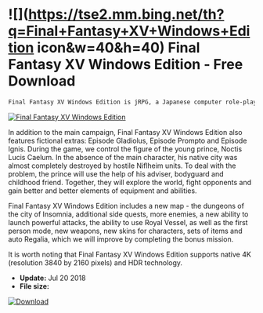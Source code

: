 # ![](https://tse2.mm.bing.net/th?q=Final+Fantasy+XV+Windows+Edition icon&w=40&h=40) Final Fantasy XV Windows Edition  - Free Download

```sh
Final Fantasy XV Windows Edition is jRPG, a Japanese computer role-playing game. This edition contains the basic version of Final Fantasy XV, over 20 add-ons and other extensions.
```
[![Final Fantasy XV Windows Edition](https://gallery.dpcdn.pl/imgc/Tools/83674/g_-_420x350_1.5_-_x798f6ba1-e573-4ed1-9562-f936fc969fc7.jpg)](https://softexe.net/win/games-entertainment/rpg/final-fantasy-xv-windows-edition:pRRbh.html)

In addition to the main campaign, Final Fantasy XV Windows Edition also features fictional extras: Episode Gladiolus, Episode Prompto and Episode Ignis. During the game, we control the figure of the young prince, Noctis Lucis Caelum. In the absence of the main character, his native city was almost completely destroyed by hostile Niflheim units. To deal with the problem, the prince will use the help of his adviser, bodyguard and childhood friend. Together, they will explore the world, fight opponents and gain better and better elements of equipment and abilities.
 
 Final Fantasy XV Windows Edition includes a new map - the dungeons of the city of Insomnia, additional side quests, more enemies, a new ability to launch powerful attacks, the ability to use Royal Vessel, as well as the first person mode, new weapons, new skins for characters, sets of items and auto Regalia, which we will improve by completing the bonus mission. 
 
 It is worth noting that Final Fantasy XV Windows Edition supports native 4K (resolution 3840 by 2160 pixels) and HDR technology.


- **Update:** Jul 20 2018
- **File size:** 

[![Download](https://cdn.softexe.net/static/img/download.png)](https://softexe.net/win/games-entertainment/rpg/final-fantasy-xv-windows-edition:pRRbh.html)

